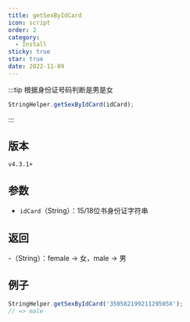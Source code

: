 ```yaml
---
title: getSexByIdCard
icon: script
order: 2
category:
  - Install
sticky: true
star: true
date: 2022-11-09
---
```


:::tip 根据身份证号码判断是男是女
```js
StringHelper.getSexByIdCard(idCard);
```
:::

## 版本

`v4.3.1+`

## 参数

- `idCard`（String）：15/18位书身份证字符串

## 返回

-（String）：female → 女，male → 男

## 例子

```js
StringHelper.getSexByIdCard('35058219921129505X');
// => male
```
